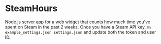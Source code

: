 # SteamHours
Node.js server app for a web widget that counts how much time you've spent on Steam in the past 2 weeks.
Once you have a Steam API key, `mv example_settings.json settings.json` and update both the token and user ID.
